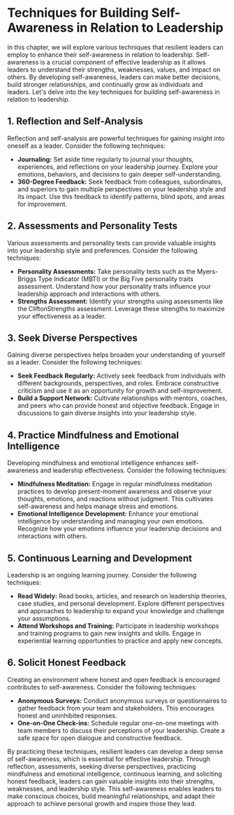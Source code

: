 Techniques for Building Self-Awareness in Relation to Leadership
=========================================================================

In this chapter, we will explore various techniques that resilient leaders can employ to enhance their self-awareness in relation to leadership. Self-awareness is a crucial component of effective leadership as it allows leaders to understand their strengths, weaknesses, values, and impact on others. By developing self-awareness, leaders can make better decisions, build stronger relationships, and continually grow as individuals and leaders. Let's delve into the key techniques for building self-awareness in relation to leadership.

**1. Reflection and Self-Analysis**
-----------------------------------

Reflection and self-analysis are powerful techniques for gaining insight into oneself as a leader. Consider the following techniques:

* **Journaling:** Set aside time regularly to journal your thoughts, experiences, and reflections on your leadership journey. Explore your emotions, behaviors, and decisions to gain deeper self-understanding.
* **360-Degree Feedback:** Seek feedback from colleagues, subordinates, and superiors to gain multiple perspectives on your leadership style and its impact. Use this feedback to identify patterns, blind spots, and areas for improvement.

**2. Assessments and Personality Tests**
----------------------------------------

Various assessments and personality tests can provide valuable insights into your leadership style and preferences. Consider the following techniques:

* **Personality Assessments:** Take personality tests such as the Myers-Briggs Type Indicator (MBTI) or the Big Five personality traits assessment. Understand how your personality traits influence your leadership approach and interactions with others.
* **Strengths Assessment:** Identify your strengths using assessments like the CliftonStrengths assessment. Leverage these strengths to maximize your effectiveness as a leader.

**3. Seek Diverse Perspectives**
--------------------------------

Gaining diverse perspectives helps broaden your understanding of yourself as a leader. Consider the following techniques:

* **Seek Feedback Regularly:** Actively seek feedback from individuals with different backgrounds, perspectives, and roles. Embrace constructive criticism and use it as an opportunity for growth and self-improvement.
* **Build a Support Network:** Cultivate relationships with mentors, coaches, and peers who can provide honest and objective feedback. Engage in discussions to gain diverse insights into your leadership style.

**4. Practice Mindfulness and Emotional Intelligence**
------------------------------------------------------

Developing mindfulness and emotional intelligence enhances self-awareness and leadership effectiveness. Consider the following techniques:

* **Mindfulness Meditation:** Engage in regular mindfulness meditation practices to develop present-moment awareness and observe your thoughts, emotions, and reactions without judgment. This cultivates self-awareness and helps manage stress and emotions.
* **Emotional Intelligence Development:** Enhance your emotional intelligence by understanding and managing your own emotions. Recognize how your emotions influence your leadership decisions and interactions with others.

**5. Continuous Learning and Development**
------------------------------------------

Leadership is an ongoing learning journey. Consider the following techniques:

* **Read Widely:** Read books, articles, and research on leadership theories, case studies, and personal development. Explore different perspectives and approaches to leadership to expand your knowledge and challenge your assumptions.
* **Attend Workshops and Training:** Participate in leadership workshops and training programs to gain new insights and skills. Engage in experiential learning opportunities to practice and apply new concepts.

**6. Solicit Honest Feedback**
------------------------------

Creating an environment where honest and open feedback is encouraged contributes to self-awareness. Consider the following techniques:

* **Anonymous Surveys:** Conduct anonymous surveys or questionnaires to gather feedback from your team and stakeholders. This encourages honest and uninhibited responses.
* **One-on-One Check-ins:** Schedule regular one-on-one meetings with team members to discuss their perceptions of your leadership. Create a safe space for open dialogue and constructive feedback.

By practicing these techniques, resilient leaders can develop a deep sense of self-awareness, which is essential for effective leadership. Through reflection, assessments, seeking diverse perspectives, practicing mindfulness and emotional intelligence, continuous learning, and soliciting honest feedback, leaders can gain valuable insights into their strengths, weaknesses, and leadership style. This self-awareness enables leaders to make conscious choices, build meaningful relationships, and adapt their approach to achieve personal growth and inspire those they lead.
